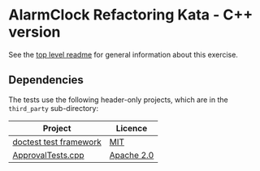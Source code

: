 AlarmClock Refactoring Kata - C++ version
==============================================

See the [top level readme](https://github.com/emilybache/AlarmClock-Refactoring-Kata) for general information about this exercise.

## Dependencies

The tests use the following header-only projects, which are in the `third_party` sub-directory:

| Project | Licence |
| --- | --- |
| [doctest test framework](https://github.com/onqtam/doctest) | [MIT](https://github.com/onqtam/doctest/blob/master/LICENSE.txt) |
| [ApprovalTests.cpp](https://github.com/approvals/ApprovalTests.cpp) | [Apache 2.0](https://github.com/approvals/ApprovalTests.cpp/blob/master/LICENSE) |
